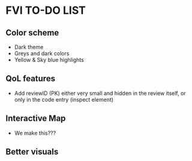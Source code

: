 # FVI TO-DO LIST

## Color scheme
- Dark theme
- Greys and dark colors
- Yellow & Sky blue highlights

## QoL features
- Add reviewID (PK) either very small and hidden in the review itself, or only in the code entry (inspect element)

## Interactive Map
- We make this???

## Better visuals